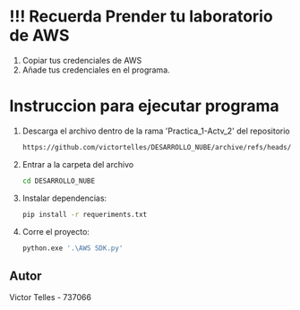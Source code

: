 # !!! Recuerda Prender tu laboratorio de AWS
01. Copiar tus credenciales de AWS
02. Añade tus credenciales en el programa.

# Instruccion para ejecutar programa
1. Descarga el archivo dentro de la rama 'Practica_1-Actv_2' del repositorio
    ```bash
    https://github.com/victortelles/DESARROLLO_NUBE/archive/refs/heads/Practica_1-Actv_2.zip
    ```

2. Entrar a la carpeta del archivo
    ```bash
    cd DESARROLLO_NUBE
    ```
3. Instalar dependencias:
    ```bash
    pip install -r requeriments.txt
    ```
4. Corre el proyecto:
    ```bash
    python.exe '.\AWS SDK.py'
    ```

## Autor
Victor Telles - 737066